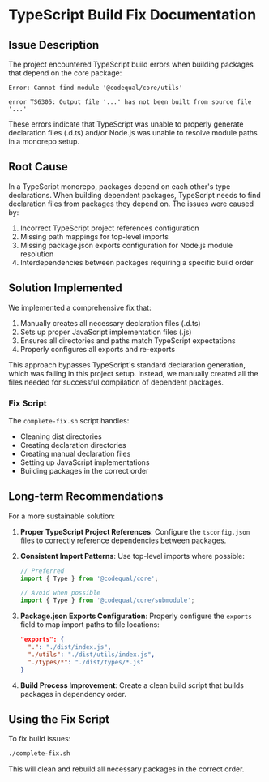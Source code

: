 # TypeScript Build Fix Documentation

## Issue Description

The project encountered TypeScript build errors when building packages that depend on the core package:

```
Error: Cannot find module '@codequal/core/utils'
```

```
error TS6305: Output file '...' has not been built from source file '...'
```

These errors indicate that TypeScript was unable to properly generate declaration files (.d.ts) and/or Node.js was unable to resolve module paths in a monorepo setup.

## Root Cause

In a TypeScript monorepo, packages depend on each other's type declarations. When building dependent packages, TypeScript needs to find declaration files from packages they depend on. The issues were caused by:

1. Incorrect TypeScript project references configuration
2. Missing path mappings for top-level imports
3. Missing package.json exports configuration for Node.js module resolution
4. Interdependencies between packages requiring a specific build order

## Solution Implemented

We implemented a comprehensive fix that:

1. Manually creates all necessary declaration files (.d.ts)
2. Sets up proper JavaScript implementation files (.js)
3. Ensures all directories and paths match TypeScript expectations
4. Properly configures all exports and re-exports

This approach bypasses TypeScript's standard declaration generation, which was failing in this project setup. Instead, we manually created all the files needed for successful compilation of dependent packages.

### Fix Script

The `complete-fix.sh` script handles:

- Cleaning dist directories
- Creating declaration directories
- Creating manual declaration files
- Setting up JavaScript implementations
- Building packages in the correct order

## Long-term Recommendations

For a more sustainable solution:

1. **Proper TypeScript Project References**: Configure the `tsconfig.json` files to correctly reference dependencies between packages.

2. **Consistent Import Patterns**: Use top-level imports where possible:
   ```typescript
   // Preferred
   import { Type } from '@codequal/core';
   
   // Avoid when possible
   import { Type } from '@codequal/core/submodule';
   ```

3. **Package.json Exports Configuration**: Properly configure the `exports` field to map import paths to file locations:
   ```json
   "exports": {
     ".": "./dist/index.js",
     "./utils": "./dist/utils/index.js",
     "./types/*": "./dist/types/*.js"
   }
   ```

4. **Build Process Improvement**: Create a clean build script that builds packages in dependency order.

## Using the Fix Script

To fix build issues:

```bash
./complete-fix.sh
```

This will clean and rebuild all necessary packages in the correct order.
